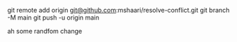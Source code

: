 git remote add origin git@github.com:mshaari/resolve-conflict.git
git branch -M main
git push -u origin main

ah some randfom change
